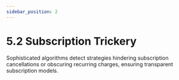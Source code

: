 ```yaml
---
sidebar_position: 2
---
```


# 5.2 Subscription Trickery

Sophisticated algorithms detect strategies hindering subscription cancellations or obscuring recurring charges, ensuring transparent subscription models.
